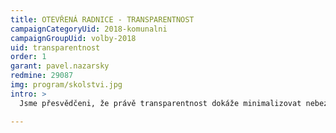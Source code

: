 ```yaml
---
title: OTEVŘENÁ RADNICE - TRANSPARENTNOST
campaignCategoryUid: 2018-komunalni
campaignGroupUid: volby-2018
uid: transparentnost
order: 1
garant: pavel.nazarsky
redmine: 29087
img: program/skolstvi.jpg
intro: > 
  Jsme přesvědčeni, že právě transparentnost dokáže minimalizovat nebezpečí korupce a soustřeďování moci v úzké skupině vyvolených.

---
```


